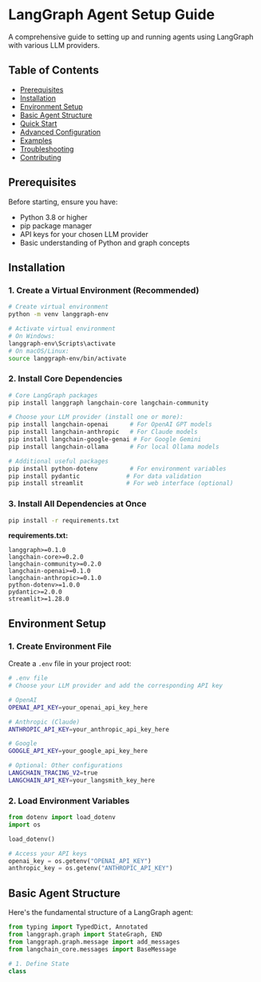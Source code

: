 # LangGraph Agent Setup Guide

A comprehensive guide to setting up and running agents using LangGraph with various LLM providers.

## Table of Contents
- [Prerequisites](#prerequisites)
- [Installation](#installation)
- [Environment Setup](#environment-setup)
- [Basic Agent Structure](#basic-agent-structure)
- [Quick Start](#quick-start)
- [Advanced Configuration](#advanced-configuration)
- [Examples](#examples)
- [Troubleshooting](#troubleshooting)
- [Contributing](#contributing)

## Prerequisites

Before starting, ensure you have:
- Python 3.8 or higher
- pip package manager
- API keys for your chosen LLM provider
- Basic understanding of Python and graph concepts

## Installation

### 1. Create a Virtual Environment (Recommended)

```bash
# Create virtual environment
python -m venv langgraph-env

# Activate virtual environment
# On Windows:
langgraph-env\Scripts\activate
# On macOS/Linux:
source langgraph-env/bin/activate
```

### 2. Install Core Dependencies

```bash
# Core LangGraph packages
pip install langgraph langchain-core langchain-community

# Choose your LLM provider (install one or more):
pip install langchain-openai      # For OpenAI GPT models
pip install langchain-anthropic   # For Claude models
pip install langchain-google-genai # For Google Gemini
pip install langchain-ollama      # For local Ollama models

# Additional useful packages
pip install python-dotenv         # For environment variables
pip install pydantic             # For data validation
pip install streamlit            # For web interface (optional)
```

### 3. Install All Dependencies at Once

```bash
pip install -r requirements.txt
```

**requirements.txt:**
```
langgraph>=0.1.0
langchain-core>=0.2.0
langchain-community>=0.2.0
langchain-openai>=0.1.0
langchain-anthropic>=0.1.0
python-dotenv>=1.0.0
pydantic>=2.0.0
streamlit>=1.28.0
```

## Environment Setup

### 1. Create Environment File

Create a `.env` file in your project root:

```bash
# .env file
# Choose your LLM provider and add the corresponding API key

# OpenAI
OPENAI_API_KEY=your_openai_api_key_here

# Anthropic (Claude)
ANTHROPIC_API_KEY=your_anthropic_api_key_here

# Google
GOOGLE_API_KEY=your_google_api_key_here

# Optional: Other configurations
LANGCHAIN_TRACING_V2=true
LANGCHAIN_API_KEY=your_langsmith_key_here
```

### 2. Load Environment Variables

```python
from dotenv import load_dotenv
import os

load_dotenv()

# Access your API keys
openai_key = os.getenv("OPENAI_API_KEY")
anthropic_key = os.getenv("ANTHROPIC_API_KEY")
```

## Basic Agent Structure

Here's the fundamental structure of a LangGraph agent:

```python
from typing import TypedDict, Annotated
from langgraph.graph import StateGraph, END
from langgraph.graph.message import add_messages
from langchain_core.messages import BaseMessage

# 1. Define State
class
